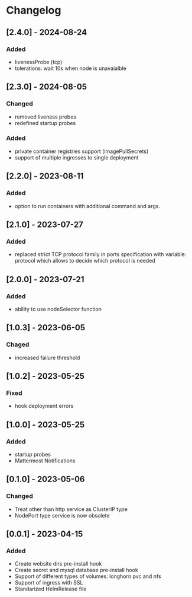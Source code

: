 # Changelog

## [2.4.0] - 2024-08-24

### Added

- livenessProbe (tcp)
- tolerations: wait 10s when node is unavaialble

## [2.3.0] - 2024-08-05

### Changed

- removed liveness probes
- redefined startup probes

### Added

- private container registries support (imagePullSecrets)
- support of multiple ingresses to single deployment

## [2.2.0] - 2023-08-11

### Added

- option to run containers with additional command and args.

## [2.1.0] - 2023-07-27

### Added

- replaced strict TCP protocol family in ports specification with variable: protocol which allows to decide which protocol is needed

## [2.0.0] - 2023-07-21

### Added

- ability to use nodeSelector function

## [1.0.3] - 2023-06-05

### Chaged

- increased failure threshold

## [1.0.2] - 2023-05-25

### Fixed

- hook deployment errors

## [1.0.0] - 2023-05-25

### Added

- startup probes
- Mattermost Notifications

## [0.1.0] - 2023-05-06

### Changed

- Treat other than http service as ClusterIP type
- NodePort type service is now obsolete

## [0.0.1] - 2023-04-15

### Added

- Create website dirs pre-install hook
- Create secret and mysql database pre-install hook
- Support of different types of volumes: longhorn pvc and nfs
- Support of ingress with SSL
- Standarized HelmRelease file
